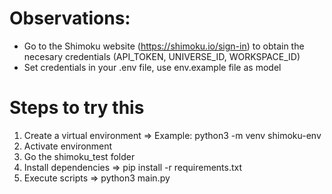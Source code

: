 # Observations:
- Go to the Shimoku website (https://shimoku.io/sign-in) to obtain the necesary credentials (API_TOKEN, UNIVERSE_ID, WORKSPACE_ID)
- Set credentials in your .env file, use env.example file as model

# Steps to try this
1. Create a virtual environment => Example: python3 -m venv shimoku-env
2. Activate environment
3. Go the shimoku_test folder
4. Install dependencies => pip install -r requirements.txt
5. Execute scripts => python3 main.py
